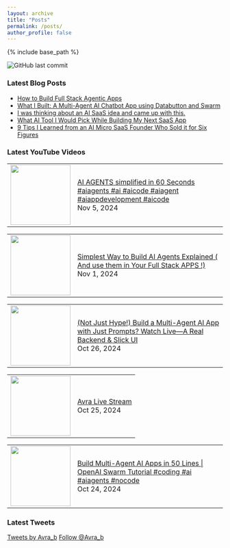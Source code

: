 ```yaml
---
layout: archive
title: "Posts"
permalink: /posts/
author_profile: false
--- 
```

{% include base_path %}



![GitHub last commit](https://img.shields.io/github/last-commit/AvratanuBiswas/AvratanuBiswas.github.io/master)


### Latest Blog Posts 

<!-- BLOG-POST-LIST:START -->
- [How to Build Full Stack Agentic Apps](https://medium.com/databutton/how-to-build-full-stack-agentic-apps-d3c64c9bb11b?source=rss-bf79cad6afa1------2)
- [What I Built: A Multi-Agent AI Chatbot App using Databutton and Swarm](https://medium.com/databutton/what-i-built-a-multi-agent-ai-chatbot-app-using-databutton-and-swarm-c616f5b7ed11?source=rss-bf79cad6afa1------2)
- [I was thinking about an AI SaaS idea and came up with this.](https://medium.com/databutton/i-was-thinking-about-an-ai-saas-idea-and-came-up-with-this-0ba5e44a2ce9?source=rss-bf79cad6afa1------2)
- [What AI Tool I Would Pick While Building My Next SaaS App](https://medium.com/@avra42/what-ai-tool-i-would-pick-while-building-my-next-saas-app-ab5493863401?source=rss-bf79cad6afa1------2)
- [9 Tips I Learned from an AI Micro SaaS Founder Who Sold it for Six Figures](https://medium.com/databutton/9-tips-i-learned-from-an-ai-micro-saas-founder-who-sold-it-for-six-figures-f951b85c7198?source=rss-bf79cad6afa1------2)
<!-- BLOG-POST-LIST:END -->

### Latest YouTube Videos

<!-- YOUTUBE:START --><table><tr><td><a href="https://www.youtube.com/watch?v=6QGQpvVOyM8"><img width="140px" src="https://i.ytimg.com/vi/6QGQpvVOyM8/mqdefault.jpg"></a></td>
<td><a href="https://www.youtube.com/watch?v=6QGQpvVOyM8">AI AGENTS simplified in 60 Seconds  #aiagents #ai #aicode  #aiagent #aiappdevelopment #aicode</a><br/>Nov 5, 2024</td></tr></table>
<table><tr><td><a href="https://www.youtube.com/watch?v=SFhGqmQ6uFk"><img width="140px" src="https://i.ytimg.com/vi/SFhGqmQ6uFk/mqdefault.jpg"></a></td>
<td><a href="https://www.youtube.com/watch?v=SFhGqmQ6uFk">Simplest Way to Build AI Agents Explained &lpar; And use them in Your Full Stack APPS !&rpar;</a><br/>Nov 1, 2024</td></tr></table>
<table><tr><td><a href="https://www.youtube.com/watch?v=GiAqN402Kgs"><img width="140px" src="https://i.ytimg.com/vi/GiAqN402Kgs/mqdefault.jpg"></a></td>
<td><a href="https://www.youtube.com/watch?v=GiAqN402Kgs">&lpar;Not Just Hype!&rpar; Build a Multi-Agent AI App with Just Prompts? Watch Live—A Real Backend &amp; Slick UI</a><br/>Oct 26, 2024</td></tr></table>
<table><tr><td><a href="https://www.youtube.com/watch?v=HEySHFKMocQ"><img width="140px" src="https://i.ytimg.com/vi/HEySHFKMocQ/mqdefault.jpg"></a></td>
<td><a href="https://www.youtube.com/watch?v=HEySHFKMocQ">Avra Live Stream</a><br/>Oct 25, 2024</td></tr></table>
<table><tr><td><a href="https://www.youtube.com/watch?v=lrDkojtnF4o"><img width="140px" src="https://i.ytimg.com/vi/lrDkojtnF4o/mqdefault.jpg"></a></td>
<td><a href="https://www.youtube.com/watch?v=lrDkojtnF4o">Build Multi-Agent AI Apps in 50 Lines | OpenAI Swarm Tutorial  #coding #ai #aiagents #nocode</a><br/>Oct 24, 2024</td></tr></table>
<!-- YOUTUBE:END -->


### Latest Tweets

<a class="twitter-timeline" data-width="600" data-height="1000" data-dnt="true" data-theme="light" href="https://twitter.com/Avra_b?ref_src=twsrc%5Etfw">Tweets by Avra_b</a> <script async src="https://platform.twitter.com/widgets.js" charset="utf-8" ></script>
<a href="https://twitter.com/Avra_b?ref_src=twsrc%5Etfw" class="twitter-follow-button" data-show-count="true">Follow @Avra_b</a><script async src="https://platform.twitter.com/widgets.js" charset="utf-8"></script>

